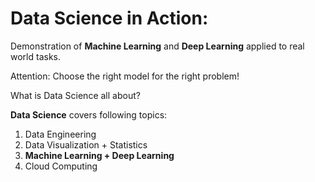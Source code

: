 # Data Science in Action:
Demonstration of **Machine Learning** and **Deep Learning** applied to real world tasks.

Attention: Choose the right model for the right problem!

What is Data Science all about?

**Data Science** covers following topics:

1.	Data Engineering
2.	Data Visualization + Statistics
3.	**Machine Learning + Deep Learning**
4.	Cloud Computing




